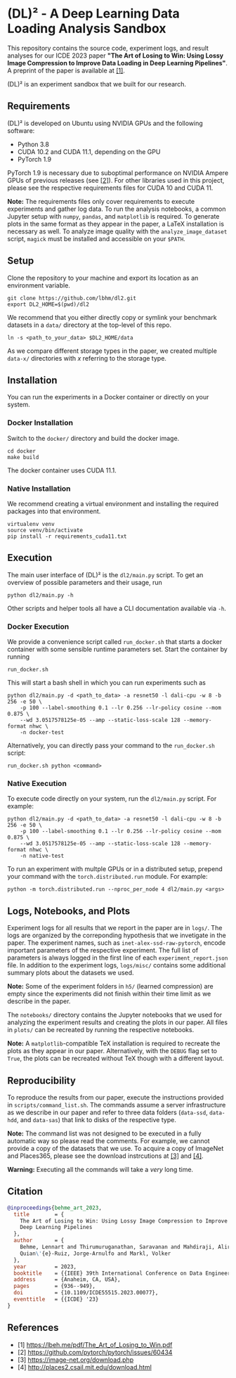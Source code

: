 # (DL)² - A Deep Learning Data Loading Analysis Sandbox

This repository contains the source code, experiment logs, and result analyses
for our ICDE 2023 paper **"The Art of Losing to Win: Using Lossy Image Compression
to Improve Data Loading in Deep Learning Pipelines"**. A preprint of the paper is
available at [[1]](https://lbeh.me/pdf/The_Art_of_Losing_to_Win.pdf).

(DL)² is an experiment sandbox that we built for our research.

## Requirements

(DL)² is developed on Ubuntu using NVIDIA GPUs and the following software:

* Python 3.8
* CUDA 10.2 and CUDA 11.1, depending on the GPU
* PyTorch 1.9

PyTorch 1.9 is necessary due to suboptimal performance on NVIDIA Ampere GPUs of
previous releases (see [[2]](https://github.com/pytorch/pytorch/issues/60434)).
For other libraries used in this project, please see the respective
requirements files for CUDA 10 and CUDA 11.

**Note:** The requirements files only cover requirements to execute experiments
and gather log data. To run the analysis notebooks, a common Jupyter setup
with `numpy`, `pandas`, and `matplotlib` is required. To generate plots in the
same format as they appear in the paper, a LaTeX installation is necessary as
well. To analyze image quality with the `analyze_image_dataset` script, `magick`
must be installed and accessible on your `$PATH`.

## Setup

Clone the repository to your machine and export its location as an
environment variable.

```shell
git clone https://github.com/lbhm/dl2.git
export DL2_HOME=$(pwd)/dl2
```

We recommend that you either directly copy or symlink your benchmark datasets
in a `data/` directory at the top-level of this repo.

```shell
ln -s <path_to_your_data> $DL2_HOME/data
```

As we compare different storage types in the paper, we created multiple `data-x/`
directories with *x* referring to the storage type.

## Installation

You can run the experiments in a Docker container or directly on your system.

### Docker Installation

Switch to the `docker/` directory and build the docker image.

```shell
cd docker
make build
```

The docker container uses CUDA 11.1.

### Native Installation

We recommend creating a virtual environment and installing the required
packages into that environment.

```shell
virtualenv venv
source venv/bin/activate
pip install -r requirements_cuda11.txt
```

## Execution

The main user interface of (DL)² is the `dl2/main.py` script. To get an overview
of possible parameters and their usage, run

```shell
python dl2/main.py -h
```

Other scripts and helper tools all have a CLI documentation available via `-h`.

### Docker Execution

We provide a convenience script called `run_docker.sh` that starts a docker
container with some sensible runtime parameters set. Start the container by
running

```shell
run_docker.sh
```

This will start a bash shell in which you can run experiments such as

```shell
python dl2/main.py -d <path_to_data> -a resnet50 -l dali-cpu -w 8 -b 256 -e 50 \
    -p 100 --label-smoothing 0.1 --lr 0.256 --lr-policy cosine --mom 0.875 \
    --wd 3.0517578125e-05 --amp --static-loss-scale 128 --memory-format nhwc \
    -n docker-test
```

Alternatively, you can directly pass your command to the `run_docker.sh` script:

```shell
run_docker.sh python <command>
```

### Native Execution

To execute code directly on your system, run the `dl2/main.py` script. For
example:

```shell
python dl2/main.py -d <path_to_data> -a resnet50 -l dali-cpu -w 8 -b 256 -e 50 \
    -p 100 --label-smoothing 0.1 --lr 0.256 --lr-policy cosine --mom 0.875 \
    --wd 3.0517578125e-05 --amp --static-loss-scale 128 --memory-format nhwc \
    -n native-test
```

To run an experiment with multple GPUs or in a distributed setup, prepend your
command with the `torch.distributed.run` module. For example:

```shell
python -m torch.distributed.run --nproc_per_node 4 dl2/main.py <args>
```

## Logs, Notebooks, and Plots

Experiment logs for all results that we report in the paper are in `logs/`. The
logs are organized by the correponding hypothesis that we invetigate in the paper.
The experiment names, such as `inet-alex-ssd-raw-pytorch`, encode important parameters
of the respective experiment. The full list of parameters is  always logged in
the first line of each `experiment_report.json` file. In addition to the experiment
logs, `logs/misc/` contains some additional summary plots about the datasets we
used.

**Note:** Some of the experiment folders in `h5/` (learned compression) are empty
since the experiments did not finish within their time limit as we describe in
the paper.

The `notebooks/` directory contains the Jupyter notebooks that we used for analyzing
the experiment results and creating the plots in our paper. All files in `plots/`
can be recreated by running the respective notebooks.

**Note:** A `matplotlib`-compatible TeX installation is required to recreate the
plots as they appear in our paper. Alternatively, with the `DEBUG` flag set to
`True`, the plots can be recreated without TeX though with a different layout.

## Reproducibility

To reproduce the results from our paper, execute the instructions provided in
`scripts/command_list.sh`. The commands assume a server infrastructure as we describe
in our paper and refer to three data folders (`data-ssd`, `data-hdd`, and `data-sas`)
that link to disks of the respective type.

**Note:** The command list was not designed to be executed in a fully automatic
way so please read the comments. For example, we cannot provide a copy of the datasets
that we use. To acquire a copy of ImageNet and Places365, please see the download
instrcutions at [[3]](https://image-net.org/download.php) and
[[4]](http://places2.csail.mit.edu/download.html).

**Warning:** Executing all the commands will take a *very* long time.

## Citation

```bibtex
@inproceedings{behme_art_2023,
  title        = {
    The Art of Losing to Win: Using Lossy Image Compression to Improve Data Loading in
    Deep Learning Pipelines
  },
  author       = {
    Behme, Lennart and Thirumuruganathan, Saravanan and Mahdiraji, Alireza Rezaei and
    Quian\'{e}-Ruiz, Jorge-Arnulfo and Markl, Volker
  },
  year         = 2023,
  booktitle    = {{IEEE} 39th International Conference on Data Engineering ({ICDE})},
  address      = {Anaheim, CA, USA},
  pages        = {936--949},
  doi          = {10.1109/ICDE55515.2023.00077},
  eventtitle   = {{ICDE} '23}
}

```

## References

* [1] <https://lbeh.me/pdf/The_Art_of_Losing_to_Win.pdf>
* [2] <https://github.com/pytorch/pytorch/issues/60434>
* [3] <https://image-net.org/download.php>
* [4] <http://places2.csail.mit.edu/download.html>

